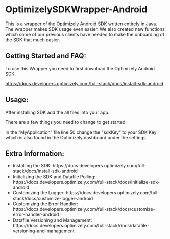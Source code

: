# OptimizelySDKWrapper-Android

This is a wrapper of the Optimizely Android SDK written entirely in Java. The wrapper makes SDK usage even easier. We also created new functions which some of our previous clients have needed to make the onboarding of the SDK that much easier. 

 


 

<h2><b>Getting Started and FAQ: </b></h2>

 

To use this Wrapper you need to first download the Optimizely Android SDK.  

https://docs.developers.optimizely.com/full-stack/docs/install-sdk-android

 

<H2><B>Usage:</B></H2>

After installing SDK add the all files into your app. 

There are a few things you need to change to get started: 

In the “MyApplication” file line 50 change the "sdkKey" to your SDK Key which is also found in the Optimizely dashboard under the settings. 
 

<H2><B>Extra Information: </B></H2>

<ul>
 <li>Installing the SDK: https://docs.developers.optimizely.com/full-stack/docs/install-sdk-android</li>
 <li>Initializing the SDK and Datafile Polling: https://docs.developers.optimizely.com/full-stack/docs/initialize-sdk-android</li>
 <li>Customizing the Logger: https://docs.developers.optimizely.com/full-stack/docs/customize-logger-android</li>
 <li>Customizing the Error Handler: https://docs.developers.optimizely.com/full-stack/docs/customize-error-handler-android</li>
 <li>Datafile Versioning and Management: https://docs.developers.optimizely.com/full-stack/docs/datafile-versioning-and-management </li>
 </ul>
